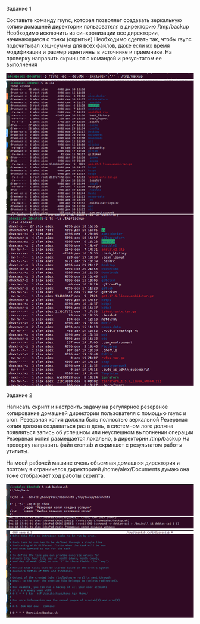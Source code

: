 Задание 1

Составьте команду rsync, которая позволяет создавать зеркальную копию домашней директории пользователя в директорию /tmp/backup
Необходимо исключить из синхронизации все директории, начинающиеся с точки (скрытые)
Необходимо сделать так, чтобы rsync подсчитывал хэш-суммы для всех файлов, даже если их время модификации и размер идентичны в источнике и приемнике.
На проверку направить скриншот с командой и результатом ее выполнения

![alt text](https://github.com/Skorp712/reserv/blob/main/1.png)
![alt text](https://github.com/Skorp712/reserv/blob/main/2.png)
![alt text](https://github.com/Skorp712/reserv/blob/main/3.png)


Задание 2

Написать скрипт и настроить задачу на регулярное резервное копирование домашней директории пользователя с помощью rsync и cron.
Резервная копия должна быть полностью зеркальной
Резервная копия должна создаваться раз в день, в системном логе должна появляться запись об успешном или неуспешном выполнении операции
Резервная копия размещается локально, в директории /tmp/backup
На проверку направить файл crontab и скриншот с результатом работы утилиты.

На моей рабочей машине очень объемная домашняя директория и поэтому я ограничелся директорией /home/alex/Documents думаю она тоже отображает ход работы скрипта.

![alt text](https://github.com/Skorp712/reserv/blob/main/11.png)
![alt text](https://github.com/Skorp712/reserv/blob/main/12.png)
![alt text](https://github.com/Skorp712/reserv/blob/main/13.png)
